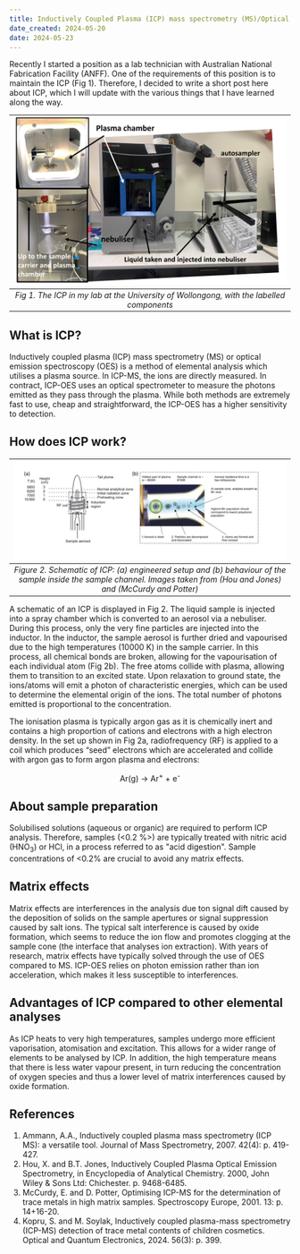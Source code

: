 ```yaml
---
title: Inductively Coupled Plasma (ICP) mass spectrometry (MS)/Optical emission spectroscopy (OES)
date_created: 2024-05-20
date: 2024-05-23
---
```

Recently I started a position as a lab technician with Australian National Fabrication Facility (ANFF). One of the requirements of this position is to maintain the ICP (Fig 1). Therefore, I decided to write a short post here about ICP, which I will update with the various things that I have learned along the way. 

|![](./img/icp-fig-2.jpg)|
|:---:|
|*Fig 1. The ICP in my lab at the University of Wollongong, with the labelled components*|

## What is ICP?
Inductively coupled plasma (ICP) mass spectrometry (MS) or optical emission spectroscopy (OES) is a method of elemental analysis which utilises a plasma source. In ICP-MS, the ions are directly measured. In contract, ICP-OES uses an optical spectrometer to measure the photons emitted as they pass through the plasma. While both methods are extremely fast to use, cheap and straightforward, the ICP-OES has a higher sensitivity to detection. 

## How does ICP work?


| ![Schematic of ICP](./img/fig1-icp.jpeg)|
|:---:|
|*Figure 2. Schematic of ICP: (a) engineered setup and (b) behaviour of the sample inside the sample channel. Images taken from (Hou and Jones) and (McCurdy and Potter)* |


A schematic of an ICP is displayed in Fig 2. The liquid sample is injected into a spray chamber which is converted to an aerosol via a nebuliser. During this process, only the very fine particles are injected into the inductor. In the inductor, the sample aerosol is further dried and vapourised due to the high temperatures (10000 K) in the sample carrier. In this process, all chemical bonds are broken, allowing for the vapourisation of each individual atom (Fig 2b). The free atoms collide with plasma, allowing them to transition to an excited state. Upon relaxation to ground state, the ions/atoms will emit a photon of characteristic energies, which can be used to determine the elemental origin of the ions. The total number of photons emitted is proportional to the concentration.

The ionisation plasma is typically argon gas as it is chemically inert and contains a high proportion of cations and electrons with a high electron density. In the set up shown in Fig 2a, radiofrequency (RF) is applied to a coil which produces “seed” electrons which are accelerated and collide with argon gas to form argon plasma and electrons:
<p align="center"> Ar(g) → Ar<sup>+</sup> + e<sup>-</sup> </p>

## About sample preparation
Solubilised solutions (aqueous or organic) are required to perform ICP analysis. Therefore, samples (<0.2 %>) are typically treated with nitric acid (HNO<sub>3</sub>) or HCl, in a process referred to as "acid digestion".  Sample concentrations of <0.2% are crucial to avoid any matrix effects.

## Matrix effects
Matrix effects are interferences in the analysis due ton signal dift caused by the deposition of solids on the sample apertures or signal suppression caused by salt ions. The typical salt interference is caused by oxide formation, which seems to reduce the ion flow and promotes clogging at the sample cone (the interface that analyses ion extraction). With years of research, matrix effects have typically solved through the use of OES compared to MS. ICP-OES relies on photon emission rather than ion acceleration, which makes it less susceptible to interferences. 

## Advantages of ICP compared to other elemental analyses
As ICP heats to very high temperatures, samples undergo more efficient vaporisation, atomisation and excitation. This allows for a wider range of elements to be analysed by ICP. In addition, the high temperature means that there is less water vapour present, in turn reducing the concentration of oxygen species and thus a lower level of matrix interferences caused by oxide formation. 


## References
1.	Ammann, A.A., Inductively coupled plasma mass spectrometry (ICP MS): a versatile tool. Journal of Mass Spectrometry, 2007. 42(4): p. 419-427.<br/>
2.	Hou, X. and B.T. Jones, Inductively Coupled Plasma Optical Emission Spectrometry, in Encyclopedia of Analytical Chemistry. 2000, John Wiley & Sons Ltd: Chichester. p. 9468-6485.<br/>
3. McCurdy, E. and D. Potter, Optimising ICP-MS for the determination of trace metals in high matrix samples. Spectroscopy Europe, 2001. 13: p. 14+16-20.<br/>
4. Kopru, S. and M. Soylak, Inductively coupled plasma-mass spectrometry (ICP-MS) detection of trace metal contents of children cosmetics. Optical and Quantum Electronics, 2024. 56(3): p. 399.

